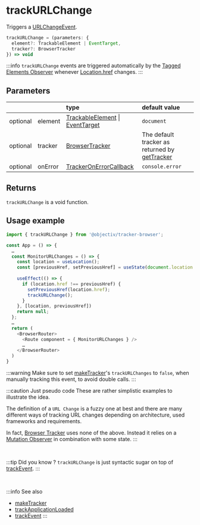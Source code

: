 # trackURLChange

Triggers a [URLChangeEvent](/taxonomy/events/URLChangeEvent.md).

```typescript
trackURLChange = (parameters: {
  element?: TrackableElement | EventTarget,
  tracker?: BrowserTracker
}) => void
```

:::info
`trackURLChange` events are triggered automatically by the [Tagged Elements Observer](/tracking/core-concepts/trackers.md#tagged-elements-observer) whenever [Location.href](https://developer.mozilla.org/en-US/docs/Web/API/Location/href) changes.
:::

## Parameters
|          |         | type                                                                                                                                                     | default value
| :-:      | :--     | :--                                                                                                                                                      | :--           
| optional | element | [TrackableElement](/tracking/core-concepts/tagging.md#taggable-elements) \| [EventTarget](https://developer.mozilla.org/en-US/docs/Web/API/EventTarget) | `document`
| optional | tracker | [BrowserTracker](/tracking/api-reference/general/BrowserTracker.md)                                                                                      | The default tracker as returned by [getTracker](/TODO)
| optional | onError | [TrackerOnErrorCallback](/tracking/api-reference/general/TrackerOnErrorCallback.md)                                                                      | `console.error`

## Returns
`trackURLChange` is a void function.

## Usage example

```typescript jsx
import { trackURLChange } from '@objectiv/tracker-browser';
```

```typescript
const App = () => {
  …
  const MonitorURLChanges = () => {
    const location = useLocation();
    const [previousHref, setPreviousHref] = useState(document.location.href);
    
    useEffect(() => {
      if (location.href !== previousHref) {
        setPreviousHref(location.href);
        trackURLChange();
      }
    }, [location, previousHref])
    return null;
  };
  …
  return (
    <BrowserRouter>
      <Route component = { MonitorURLChanges } />
      …
    </BrowserRouter>
  )
}
```

:::warning
Make sure to set [makeTracker](/tracking/api-reference/general/makeTracker.md)'s `trackURLChanges` to `false`, when manually tracking this event, to avoid double calls.
:::

:::caution Just pseudo code
These are rather simplistic examples to illustrate the idea.  

The definition of a `URL Change` is a fuzzy one at best and there are many different ways of tracking URL changes depending on architecture, used frameworks and requirements. 

In fact, [Browser Tracker](/tracking/core-concepts/trackers.md#browser-tracker) uses none of the above. Instead it relies on a [Mutation Observer](https://developer.mozilla.org/en-US/docs/Web/API/MutationObserver) in combination with some state. 
:::

<br />

:::tip Did you know ?
`trackURLChange` is just syntactic sugar on top of [trackEvent](/tracking/api-reference/low-level/trackEvent.md).
:::

<br />

:::info See also
- [makeTracker](/tracking/api-reference/general/makeTracker.md)
- [trackApplicationLoaded](/tracking/api-reference/event-trackers/trackApplicationLoaded.md)
- [trackEvent](/tracking/api-reference/low-level/trackEvent.md)
:::
